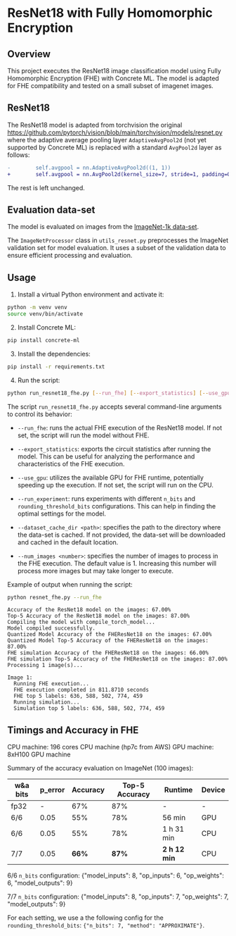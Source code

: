 # ResNet18 with Fully Homomorphic Encryption

## Overview

This project executes the ResNet18 image classification model using Fully Homomorphic Encryption (FHE) with Concrete ML. The model is adapted for FHE compatibility and tested on a small subset of imagenet images.

## ResNet18

The ResNet18 model is adapted from torchvision the original https://github.com/pytorch/vision/blob/main/torchvision/models/resnet.py where the adaptive average pooling layer `AdaptiveAvgPool2d` (not yet supported by Concrete ML) is replaced with a standard `AvgPool2d` layer as follows:

```diff
-        self.avgpool = nn.AdaptiveAvgPool2d((1, 1))
+        self.avgpool = nn.AvgPool2d(kernel_size=7, stride=1, padding=0)
```

The rest is left unchanged.

## Evaluation data-set

The model is evaluated on images from the [ImageNet-1k data-set](https://huggingface.co/datasets/timm/imagenet-1k-wds).

The `ImageNetProcessor` class in `utils_resnet.py` preprocesses the ImageNet validation set for model evaluation. It uses a subset of the validation data to ensure efficient processing and evaluation.

## Usage

1. Install a virtual Python environment and activate it:

```bash
python -m venv venv
source venv/bin/activate
```

2. Install Concrete ML:

```bash
pip install concrete-ml
```

3. Install the dependencies:

```bash
pip install -r requirements.txt
```

4. Run the script:

```bash
python run_resnet18_fhe.py [--run_fhe] [--export_statistics] [--use_gpu] [--run_experiment] [--dataset_cache_dir <path>] [--num_images <number>]
```

The script `run_resnet18_fhe.py` accepts several command-line arguments to control its behavior:

- `--run_fhe`: runs the actual FHE execution of the ResNet18 model. If not set, the script will run the model without FHE.

- `--export_statistics`: exports the circuit statistics after running the model. This can be useful for analyzing the performance and characteristics of the FHE execution.

- `--use_gpu`: utilizes the available GPU for FHE runtime, potentially speeding up the execution. If not set, the script will run on the CPU.

- `--run_experiment`: runs experiments with different `n_bits` and `rounding_threshold_bits` configurations. This can help in finding the optimal settings for the model.

- `--dataset_cache_dir <path>`: specifies the path to the directory where the data-set is cached. If not provided, the data-set will be downloaded and cached in the default location.

- `--num_images <number>`: specifies the number of images to process in the FHE execution. The default value is 1. Increasing this number will process more images but may take longer to execute.



Example of output when running the script:

```bash
python resnet_fhe.py --run_fhe
```

```
Accuracy of the ResNet18 model on the images: 67.00%
Top-5 Accuracy of the ResNet18 model on the images: 87.00%
Compiling the model with compile_torch_model...
Model compiled successfully.
Quantized Model Accuracy of the FHEResNet18 on the images: 67.00%
Quantized Model Top-5 Accuracy of the FHEResNet18 on the images: 87.00%
FHE simulation Accuracy of the FHEResNet18 on the images: 66.00%
FHE simulation Top-5 Accuracy of the FHEResNet18 on the images: 87.00%
Processing 1 image(s)...

Image 1:
  Running FHE execution...
  FHE execution completed in 811.8710 seconds
  FHE top 5 labels: 636, 588, 502, 774, 459
  Running simulation...
  Simulation top 5 labels: 636, 588, 502, 774, 459
```

## Timings and Accuracy in FHE

CPU machine: 196 cores CPU machine (hp7c from AWS)
GPU machine: 8xH100 GPU machine

Summary of the accuracy evaluation on ImageNet (100 images):

| w&a bits | p_error | Accuracy | Top-5 Accuracy | Runtime         | Device |
| -------- | ------- | -------- | -------------- | --------------- | ------ |
| fp32     | -       | 67%      | 87%            | -               | -      |
| 6/6      | 0.05    | 55%      | 78%            | 56 min          | GPU    |
| 6/6      | 0.05    | 55%      | 78%            | 1 h 31 min      | CPU    |
| 7/7      | 0.05    | **66%**  | **87%**        | **2 h 12 min**  | CPU    |


6/6 `n_bits` configuration: {"model_inputs": 8, "op_inputs": 6, "op_weights": 6, "model_outputs": 9}

7/7 `n_bits` configuration: {"model_inputs": 8, "op_inputs": 7, "op_weights": 7, "model_outputs": 9}

For each setting, we use a the following config for the `rounding_threshold_bits`: `{"n_bits": 7, "method": "APPROXIMATE"}`.
